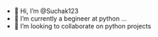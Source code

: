 - 👋 Hi, I’m @Suchak123
- 🌱 I’m currently a begineer at python ...
- 💞️ I’m looking to collaborate on python projects

<!---
Suchak123/Suchak123 is a ✨ special ✨ repository because its `README.md` (this file) appears on your GitHub profile.
You can click the Preview link to take a look at your changes.
--->
